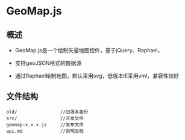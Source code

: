 # GeoMap.js



## 概述

* GeoMap.js是一个绘制矢量地图控件，基于jQuery、Raphael，

* 支持geoJSON格式的数据源

* 通过Raphael绘制地图，默认采用svg，低版本IE采用vml，兼容性较好



## 文件结构

	old/				//旧版本备份
	src/				//开发文件
	geomap-x.x.x.js		//发布文件
	api.md				//说明文档



